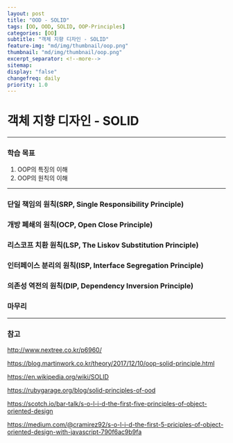 ```yaml
---
layout: post
title: "OOD - SOLID"
tags: [OO, OOD, SOLID, OOP-Principles]
categories: [OO]
subtitle: "객체 지향 디자인 - SOLID"
feature-img: "md/img/thumbnail/oop.png"
thumbnail: "md/img/thumbnail/oop.png"
excerpt_separator: <!--more-->
sitemap:
display: "false"
changefreq: daily
priority: 1.0
---
```


<!--more-->

# 객체 지향 디자인 - SOLID

---

### 학습 목표

1. OOP의 특징의 이해
2. OOP의 원칙의 이해

---

### 단일 책임의 원칙(SRP, Single Responsibility Principle)


### 개방 폐쇄의 원칙(OCP, Open Close Principle)


### 리스코프 치환 원칙(LSP, The Liskov Substitution Principle)


### 인터페이스 분리의 원칙(ISP, Interface Segregation Principle)


### 의존성 역전의 원칙(DIP,  Dependency Inversion Principle)

### 마무리



---

### 참고


http://www.nextree.co.kr/p6960/

https://blog.martinwork.co.kr/theory/2017/12/10/oop-solid-principle.html

https://en.wikipedia.org/wiki/SOLID

https://rubygarage.org/blog/solid-principles-of-ood

https://scotch.io/bar-talk/s-o-l-i-d-the-first-five-principles-of-object-oriented-design

https://medium.com/@cramirez92/s-o-l-i-d-the-first-5-priciples-of-object-oriented-design-with-javascript-790f6ac9b9fa
